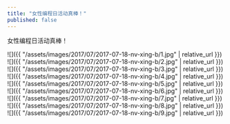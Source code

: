 ```yaml
---
title: "女性编程日活动真棒！"
published: false
---
```

女性编程日活动真棒！



![]({{ "/assets/images/2017/07/2017-07-18-nv-xing-b/1.jpg" | relative_url }})
![]({{ "/assets/images/2017/07/2017-07-18-nv-xing-b/2.jpg" | relative_url }})
![]({{ "/assets/images/2017/07/2017-07-18-nv-xing-b/3.jpg" | relative_url }})
![]({{ "/assets/images/2017/07/2017-07-18-nv-xing-b/4.jpg" | relative_url }})
![]({{ "/assets/images/2017/07/2017-07-18-nv-xing-b/5.jpg" | relative_url }})
![]({{ "/assets/images/2017/07/2017-07-18-nv-xing-b/6.jpg" | relative_url }})
![]({{ "/assets/images/2017/07/2017-07-18-nv-xing-b/7.jpg" | relative_url }})
![]({{ "/assets/images/2017/07/2017-07-18-nv-xing-b/8.jpg" | relative_url }})
![]({{ "/assets/images/2017/07/2017-07-18-nv-xing-b/9.jpg" | relative_url }})
